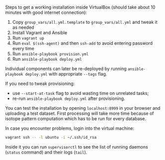 Steps to get a working installation inside VirtualBox (should take about 10 minutes with good internet connection):

1. Copy `group_vars/all.yml.template` to `group_vars/all.yml` and tweak it as needed
2. Install Vagrant and Ansible
3. Run `vagrant up`
4. Run `eval $(ssh-agent)` and then `ssh-add` to avoid entering password every time
5. Run `ansible-playbook provision.yml`
6. Run `ansible-playbook deploy.yml`

Individual components can later be re-deployed by running `ansible-playbook deploy.yml` with appropriate `--tags` flag.

If you need to tweak provisioning:
- use `--start-at-task` flag to avoid wasting time on unrelated tasks;
- re-run `ansible-playbook deploy.yml` after provisioning.

You can test the installation by opening `localhost:8999` in your browser and uploading a test dataset.
First processing will take more time because of isotope pattern computation which has to be run for every database.

In case you encounter problems, login into the virtual machine:
```bash
vagrant ssh -- -l ubuntu -i ~/.ssh/id_rsa
```
Inside it you can run `supervisorctl` to see the list of running daemons (`status` command) and their logs (`tail`).
